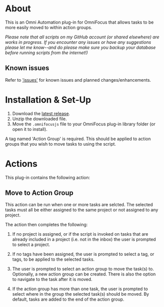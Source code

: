 # About

This is an Omni Automation plug-in for OmniFocus that allows tasks to be more easily moved to within action groups.

_Please note that all scripts on my GitHub account (or shared elsewhere) are works in progress. If you encounter any issues or have any suggestions please let me know--and do please make sure you backup your database before running scripts from the internet!)_

## Known issues 

Refer to ['issues'](https://github.com/ksalzke/move-to-action-group-omnifocus-plugin/issues) for known issues and planned changes/enhancements.

# Installation & Set-Up

1. Download the [latest release](https://github.com/ksalzke/move-to-action-group-omnifocus-plugin/releases/latest).
2. Unzip the downloaded file.
3. Move the `.omnifocusjs` file to your OmniFocus plug-in library folder (or open it to install).

A tag named 'Action Group' is required. This should be applied to action groups that you wish to move tasks to using the script.

# Actions

This plug-in contains the following action:

## Move to Action Group

This action can be run when one or more tasks are selcted. The selected tasks must all be either assigned to the same project or not assigned to any project.

The action then completes the following:

1. If no project is assigned, or if the script is invoked on tasks that are already included in a project (i.e. not in the inbox) the user is prompted to select a project.

2. If no tags have been assigned, the user is prompted to select a tag, or tags, to be applied to the selected tasks.

3. The user is prompted to select an action group to move the task(s) to. Optionally, a new action group can be created. There is also the option to navigate to the task after it is moved.

4. If the action group has more than one task, the user is prompted to select where in the group the selected task(s) should be moved. By default, tasks are added to the end of the action group.
